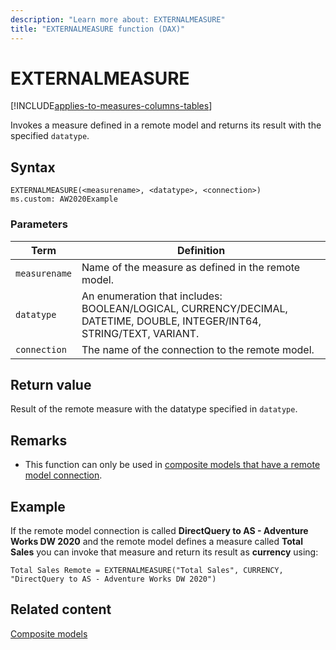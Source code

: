 ```yaml
---
description: "Learn more about: EXTERNALMEASURE"
title: "EXTERNALMEASURE function (DAX)"
---
```

# EXTERNALMEASURE

[!INCLUDE[applies-to-measures-columns-tables](includes/applies-to-measures-columns-tables.md)]

Invokes a measure defined in a remote model and returns its result with the specified `datatype`.

## Syntax

```dax
EXTERNALMEASURE(<measurename>, <datatype>, <connection>)
ms.custom: AW2020Example
```

### Parameters

|Term|Definition|
|--------|--------------|
|`measurename`|Name of the measure as defined in the remote model.|
|`datatype`|An enumeration that includes: BOOLEAN/LOGICAL, CURRENCY/DECIMAL, DATETIME, DOUBLE, INTEGER/INT64, STRING/TEXT, VARIANT.|
|`connection`|The name of the connection to the remote model.|

## Return value

Result of the remote measure with the datatype specified in `datatype`.

## Remarks

- This function can only be used in [composite models that have a remote model connection](/power-bi/transform-model/desktop-composite-models#composite-models-on-power-bi-semantic-models-and-analysis-services).

## Example

If the remote model connection is called **DirectQuery to AS - Adventure Works DW 2020** and the remote model defines a measure called **Total Sales** you can invoke that measure and return its result as **currency** using:

```
Total Sales Remote = EXTERNALMEASURE("Total Sales", CURRENCY, "DirectQuery to AS - Adventure Works DW 2020")
```

## Related content

[Composite models](/power-bi/transform-model/desktop-composite-models)
